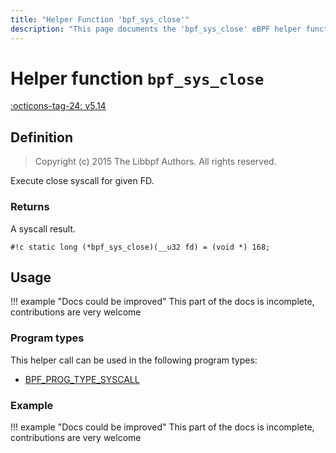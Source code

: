 ```yaml
---
title: "Helper Function 'bpf_sys_close'"
description: "This page documents the 'bpf_sys_close' eBPF helper function, including its defintion, usage, program types that can use it, and examples."
---
```

# Helper function `bpf_sys_close`

<!-- [FEATURE_TAG](bpf_sys_close) -->
[:octicons-tag-24: v5.14](https://github.com/torvalds/linux/commit/3abea089246f76c1517b054ddb5946f3f1dbd2c0)
<!-- [/FEATURE_TAG] -->

## Definition

> Copyright (c) 2015 The Libbpf Authors. All rights reserved.


<!-- [HELPER_FUNC_DEF] -->
Execute close syscall for given FD.

### Returns

A syscall result.

`#!c static long (*bpf_sys_close)(__u32 fd) = (void *) 168;`
<!-- [/HELPER_FUNC_DEF] -->

## Usage

!!! example "Docs could be improved"
    This part of the docs is incomplete, contributions are very welcome

### Program types

This helper call can be used in the following program types:

<!-- DO NOT EDIT MANUALLY -->
<!-- [HELPER_FUNC_PROG_REF] -->
 * [BPF_PROG_TYPE_SYSCALL](../program-type/BPF_PROG_TYPE_SYSCALL.md)
<!-- [/HELPER_FUNC_PROG_REF] -->

### Example

!!! example "Docs could be improved"
    This part of the docs is incomplete, contributions are very welcome

